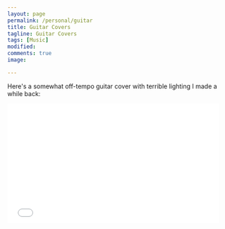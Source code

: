 ```yaml
---
layout: page
permalink: /personal/guitar
title: Guitar Covers
tagline: Guitar Covers
tags: [Music]
modified: 
comments: true
image:

---
```


Here's a somewhat off-tempo guitar cover with terrible lighting I made a while back:

<iframe width="480" height="270" src="//www.youtube.com/embed/yxrMHqt3Jg4"
frameborder="0" allowfullscreen></iframe>

